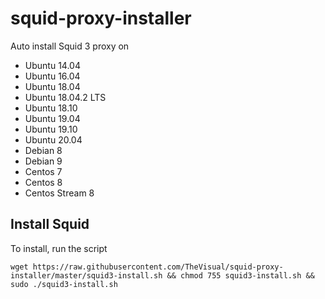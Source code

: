 # squid-proxy-installer

Auto install Squid 3 proxy on

+ Ubuntu 14.04
+ Ubuntu 16.04
+ Ubuntu 18.04
+ Ubuntu 18.04.2 LTS
+ Ubuntu 18.10
+ Ubuntu 19.04
+ Ubuntu 19.10
+ Ubuntu 20.04
+ Debian 8
+ Debian 9
+ Centos 7
+ Centos 8
+ Centos Stream 8

## Install Squid

To install, run the script

```
wget https://raw.githubusercontent.com/TheVisual/squid-proxy-installer/master/squid3-install.sh && chmod 755 squid3-install.sh && sudo ./squid3-install.sh
```
